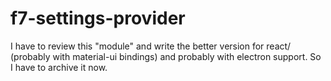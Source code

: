 # f7-settings-provider

I have to review this "module" and write the better version for react/ (probably with material-ui bindings) and probably with electron support. So I have to archive it now.
